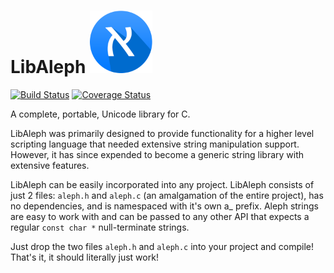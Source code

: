 LibAleph <img src="doc/logo.png?raw=true" alt="LibAleph" height="100px" /> 
=============
[![Build Status](https://img.shields.io/travis/ZigWap/LibAleph.svg)](https://travis-ci.org/ZigWap/LibAleph) [![Coverage Status](https://img.shields.io/coveralls/ZigWap/LibAleph/master.svg)](https://coveralls.io/r/ZigWap/LibAleph?branch=master)

A complete, portable, Unicode library for C.

LibAleph was primarily designed to provide functionality for a higher level scripting language that needed extensive string manipulation support. However, it has since expended to become a generic string library with extensive features. 

LibAleph can be easily incorporated into any project. LibAleph consists of just 2 files: `aleph.h` and `aleph.c` (an amalgamation of the entire project), has no dependencies, and is namespaced with it's own a_ prefix. Aleph strings are easy to work with and can be passed to any other API that expects a regular `const char *` null-terminate strings.

Just drop the two files `aleph.h` and `aleph.c` into your project and compile! That's it, it should literally just work!
